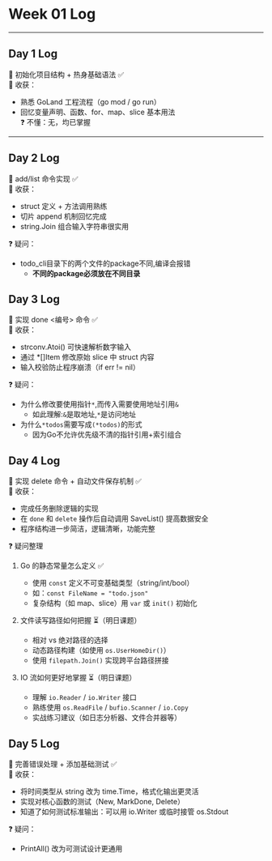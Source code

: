 # Week 01 Log

---

## Day 1 Log

🎯 初始化项目结构 + 热身基础语法 ✅  
🧠 收获：
- 熟悉 GoLand 工程流程（go mod / go run）
- 回忆变量声明、函数、for、map、slice 基本用法  
  ❓ 不懂：无，均已掌握

---

## Day 2 Log

🎯 add/list 命令实现 ✅  
🧠 收获：
- struct 定义 + 方法调用熟练
- 切片 append 机制回忆完成
- string.Join 组合输入字符串很实用

❓ 疑问：
- todo_cli目录下的两个文件的package不同,编译会报错
  - **不同的package必须放在不同目录**

## Day 3 Log

🎯 实现 done <编号> 命令 ✅  
🧠 收获：
- strconv.Atoi() 可快速解析数字输入
- 通过 *[]Item 修改原始 slice 中 struct 内容
- 输入校验防止程序崩溃（if err != nil）  
 
❓ 疑问：
- 为什么修改要使用指针`*`,而传入需要使用地址引用`&`
  - 如此理解:`&`是取地址,`*`是访问地址
- 为什么`*todos`需要写成`(*todos)`的形式
  - 因为Go不允许优先级不清的指针引用+索引组合

## Day 4 Log

🎯 实现 delete 命令 + 自动文件保存机制 ✅  
🧠 收获：
- 完成任务删除逻辑的实现
- 在 `done` 和 `delete` 操作后自动调用 SaveList() 提高数据安全
- 程序结构进一步简洁，逻辑清晰，功能完整

❓ 疑问整理
1. Go 的静态常量怎么定义 ✅
    - 使用 `const` 定义不可变基础类型（string/int/bool）
    - 如：`const FileName = "todo.json"`
    - 复杂结构（如 map、slice）用 `var` 或 `init()` 初始化

2. 文件读写路径如何把握 ⏳（明日课题）
    - 相对 vs 绝对路径的选择
    - 动态路径构建（如使用 `os.UserHomeDir()`）
    - 使用 `filepath.Join()` 实现跨平台路径拼接

3. IO 流如何更好地掌握 ⏳（明日课题）
    - 理解 `io.Reader` / `io.Writer` 接口
    - 熟练使用 `os.ReadFile` / `bufio.Scanner` / `io.Copy`
    - 实战练习建议（如日志分析器、文件合并器等）

## Day 5 Log

🎯 完善错误处理 + 添加基础测试 ✅  
🧠 收获：
- 将时间类型从 string 改为 time.Time，格式化输出更灵活
- 实现对核心函数的测试（New, MarkDone, Delete）
- 知道了如何测试标准输出：可以用 io.Writer 或临时接管 os.Stdout
  
❓ 疑问：
- PrintAll() 改为可测试设计更通用